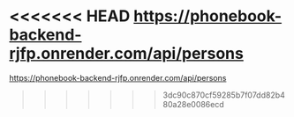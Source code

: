 <<<<<<< HEAD
https://phonebook-backend-rjfp.onrender.com/api/persons
=======
https://phonebook-backend-rjfp.onrender.com/api/persons
>>>>>>> 3dc90c870cf59285b7f07dd82b480a28e0086ecd
